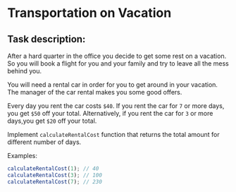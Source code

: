 # Transportation on Vacation

## Task description:

After a hard quarter in the office you decide to get some rest on a vacation. So you
will book a flight for you and your family and try to leave all the mess behind you.

You will need a rental car in order for you to get around in your vacation. The
manager of the car rental makes you some good offers.

Every day you rent the car costs `$40`. If you rent the car for `7` or more days, you
get `$50` off your total. Alternatively, if you rent the car for `3` or more days,you
get `$20` off your total.

Implement `calculateRentalCost` function that returns the total amount for different
number of days.

Examples:
```js
calculateRentalCost(1); // 40
calculateRentalCost(3); // 100
calculateRentalCost(7); // 230
```
